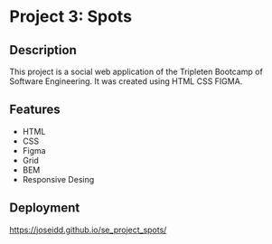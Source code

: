 # Project 3: Spots

## Description

This project is a social web application of the Tripleten Bootcamp of Software Engineering. It was created using HTML CSS FIGMA.

## Features

- HTML
- CSS
- Figma
- Grid
- BEM
- Responsive Desing

## Deployment

https://joseidd.github.io/se_project_spots/

